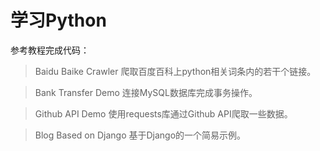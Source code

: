 # 学习Python
参考教程完成代码：
> Baidu Baike Crawler
爬取百度百科上python相关词条内的若干个链接。
   
> Bank Transfer Demo
连接MySQL数据库完成事务操作。

> Github API Demo
使用requests库通过Github API爬取一些数据。

> Blog Based on Django
基于Django的一个简易示例。
